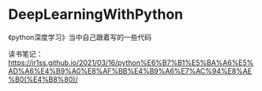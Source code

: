 # DeepLearningWithPython
《python深度学习》当中自己跟着写的一些代码

读书笔记：https://ir1ss.github.io/2021/03/16/python%E6%B7%B1%E5%BA%A6%E5%AD%A6%E4%B9%A0%E8%AF%BB%E4%B9%A6%E7%AC%94%E8%AE%B0(%E4%B8%80)/
